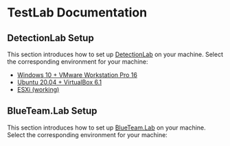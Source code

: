 # TestLab Documentation

## DetectionLab Setup

This section introduces how to set up [DetectionLab](https://github.com/clong/DetectionLab) on your machine. Select the corresponding environment for your machine:

- [Windows 10 + VMware Workstation Pro 16](DetectionLab_Win_VM.md)
- [Ubuntu 20.04 + VirtualBox 6.1](DetectionLab_Ubuntu_VB.md)
- [ESXi (working)](DetectionLab_ESXi.md)

## BlueTeam.Lab Setup

This section introduces how to set up [BlueTeam.Lab](https://github.com/op7ic/BlueTeam.Lab) on your machine. Select the corresponding environment for your machine:
